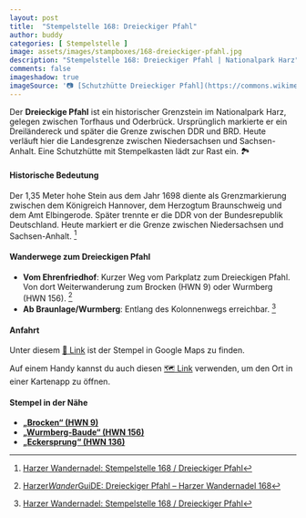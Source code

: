 ```yaml
---
layout: post
title:  "Stempelstelle 168: Dreieckiger Pfahl"
author: buddy
categories: [ Stempelstelle ]
image: assets/images/stampboxes/168-dreieckiger-pfahl.jpg
description: "Stempelstelle 168: Dreieckiger Pfahl | Nationalpark Harz"
comments: false
imageshadow: true
imageSource: '📷 [Schutzhütte Dreieckiger Pfahl](https://commons.wikimedia.org/wiki/File:Schutzh%C3%BCtte_Dreieckiger_Pfahl.jpg) von <a href="//commons.wikimedia.org/w/index.php?title=User:Frank_Hebestreit&amp;action=edit&amp;redlink=1" class="new" title="User:Frank Hebestreit (page does not exist)">Frank Hebestreit</a> unter Lizenz [CC BY-SA 4.0](https://creativecommons.org/licenses/by-sa/4.0)'
---
```


Der **Dreieckige Pfahl** ist ein historischer Grenzstein im Nationalpark Harz, gelegen zwischen Torfhaus und Oderbrück. Ursprünglich markierte er ein Dreiländereck und später die Grenze zwischen DDR und BRD. Heute verläuft hier die Landesgrenze zwischen Niedersachsen und Sachsen-Anhalt. Eine Schutzhütte mit Stempelkasten lädt zur Rast ein. 🏞️

#### Historische Bedeutung

Der 1,35 Meter hohe Stein aus dem Jahr 1698 diente als Grenzmarkierung zwischen dem Königreich Hannover, dem Herzogtum Braunschweig und dem Amt Elbingerode. Später trennte er die DDR von der Bundesrepublik Deutschland. Heute markiert er die Grenze zwischen Niedersachsen und Sachsen-Anhalt. [^1]

#### Wanderwege zum Dreieckigen Pfahl

- **Vom Ehrenfriedhof**: Kurzer Weg vom Parkplatz zum Dreieckigen Pfahl. Von dort Weiterwanderung zum Brocken (HWN 9) oder Wurmberg (HWN 156). [^2]
- **Ab Braunlage/Wurmberg**: Entlang des Kolonnenwegs erreichbar. [^1]

#### Anfahrt

Unter diesem [📍 Link](https://www.google.com/maps/dir/?api=1&origin=&destination=51.78133%2C%2010.58055) ist der Stempel in Google Maps zu finden.

<div class="android-only">
  Auf einem Handy kannst du auch diesen 
  <a href="geo:51.78133,10.58055">🗺️ Link</a> 
  verwenden, um den Ort in einer Kartenapp zu öffnen.
  <p></p>
</div>

#### Stempel in der Nähe

- [**„Brocken“ (HWN 9)**](/stempelstelle-9-brocken)
- [**„Wurmberg-Baude“ (HWN 156)**](/stempelstelle-156-wurmberg-baude)
- [**„Eckersprung“ (HWN 136)**](/stempelstelle-136-eckersprung)

[^1]: [Harzer Wandernadel: Stempelstelle 168 / Dreieckiger Pfahl](https://www.harzer-wandernadel.de/stempelstellen/uebersichtskarte/stempelstelle-168-dreieckiger-pfahl/)
[^2]: [Harzer*Wander*GuiDE: Dreieckiger Pfahl – Harzer Wandernadel 168](https://www.harzer-wander-gui.de/harzer-wandernadel/168-dreieckiger-pfahl/)
